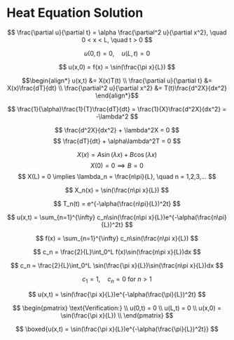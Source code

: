 # Heat Equation Solution

$$ \frac{\partial u}{\partial t} = \alpha \frac{\partial^2 u}{\partial x^2}, \quad 0 < x < L, \quad t > 0 $$

$$ u(0,t) = 0, \quad u(L,t) = 0 $$

$$ u(x,0) = f(x) = \sin(\frac{\pi x}{L}) $$

$$\begin{align*}
u(x,t) &= X(x)T(t) \\
\frac{\partial u}{\partial t} &= X(x)\frac{dT}{dt} \\
\frac{\partial^2 u}{\partial x^2} &= T(t)\frac{d^2X}{dx^2}
\end{align*}$$

$$ \frac{1}{\alpha}\frac{1}{T}\frac{dT}{dt} = \frac{1}{X}\frac{d^2X}{dx^2} = -\lambda^2 $$

$$ \frac{d^2X}{dx^2} + \lambda^2X = 0 $$
$$ \frac{dT}{dt} + \alpha\lambda^2T = 0 $$

$$ X(x) = A\sin(\lambda x) + B\cos(\lambda x) $$
$$ X(0) = 0 \implies B = 0 $$
$$ X(L) = 0 \implies \lambda_n = \frac{n\pi}{L}, \quad n = 1,2,3,... $$

$$ X_n(x) = \sin(\frac{n\pi x}{L}) $$

$$ T_n(t) = e^{-\alpha(\frac{n\pi}{L})^2t} $$

$$ u(x,t) = \sum_{n=1}^{\infty} c_n\sin(\frac{n\pi x}{L})e^{-\alpha(\frac{n\pi}{L})^2t} $$

$$ f(x) = \sum_{n=1}^{\infty} c_n\sin(\frac{n\pi x}{L}) $$

$$ c_n = \frac{2}{L}\int_0^L f(x)\sin(\frac{n\pi x}{L})dx $$

$$ c_n = \frac{2}{L}\int_0^L \sin(\frac{\pi x}{L})\sin(\frac{n\pi x}{L})dx $$

$$ c_1 = 1, \quad c_n = 0 \text{ for } n > 1 $$

$$ u(x,t) = \sin(\frac{\pi x}{L})e^{-\alpha(\frac{\pi}{L})^2t} $$

$$ \begin{pmatrix}
\text{Verification:} \\
u(0,t) = 0 \\
u(L,t) = 0 \\
u(x,0) = \sin(\frac{\pi x}{L}) \\
\end{pmatrix} $$

$$ \boxed{u(x,t) = \sin(\frac{\pi x}{L})e^{-\alpha(\frac{\pi}{L})^2t}} $$